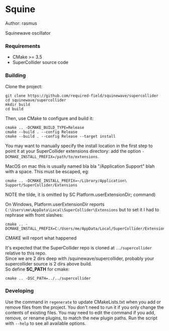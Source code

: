# Squine

Author: rasmus

Squinewave oscillator

### Requirements

- CMake >= 3.5
- SuperCollider source code

### Building

Clone the project:

    git clone https://github.com/required-field/squinewave/supercollider
    cd squinewave/supercollider
    mkdir build
    cd build

Then, use CMake to configure and build it:

    cmake .. -DCMAKE_BUILD_TYPE=Release
    cmake --build . --config Release
    cmake --build . --config Release --target install

You may want to manually specify the install location in the first step to point it at your
SuperCollider extensions directory: add the option `-DCMAKE_INSTALL_PREFIX=/path/to/extensions`.

MacOS
on mac this is usually named bla bla "/Application Support" blah with a space.
This must be escaped, eg:

    cmake .. -DCMAKE_INSTALL_PREFIX=~/Library/Application\ Support/SuperCollider/Extensions

NOTE the tilde, it is omitted by SC Platform.userExtensionDir; command)

On Windows, Platform.userExtensionDir reports ```C:\Users\me\AppData\Local\SuperCollider\Extensions``` 
but to set it I had to rephrase with front slashes:

    cmake .. -DCMAKE_INSTALL_PREFIX=C:/Users/me/AppData/Local/SuperCollider/Extensions

CMAKE will report what happened

It's expected that the SuperCollider repo is cloned at `../supercollider` relative to this repo.  
Since we are 2 dirs deep with /squinewave/supercollider, probably your supercollider source is 2 dirs above build.  
So define **SC_PATH** for cmake:

    cmake .. -DSC_PATH=../../supercollider


### Developing

Use the command in `regenerate` to update CMakeLists.txt when you add or remove files from the
project. You don't need to run it if you only change the contents of existing files. You may need to
edit the command if you add, remove, or rename plugins, to match the new plugin paths. Run the
script with `--help` to see all available options.
